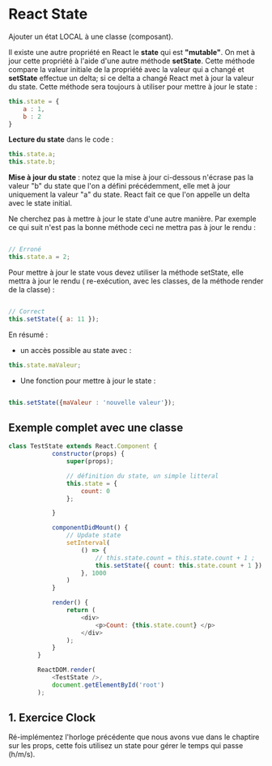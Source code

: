 # React State

Ajouter un état LOCAL à une classe (composant).

Il existe une autre propriété en React le **state** qui est **"mutable"**. On met à jour cette propriété à l'aide d'une autre méthode **setState**. Cette méthode compare la valeur initiale de la propriété avec la valeur qui a changé et **setState** effectue un delta; si ce delta a changé React met à jour la valeur du state. Cette méthode sera toujours à utiliser pour mettre à jour le state :

```js
this.state = {
    a : 1,
    b : 2
}
```

**Lecture du state** dans le code :

```js
this.state.a;
this.state.b;
```

**Mise à jour du state** : notez que la mise à jour ci-dessous n'écrase pas la valeur "b" du state que l'on a défini précédemment, elle met à jour uniquement la valeur "a" du state. React fait ce que l'on appelle un delta avec le state initial.

Ne cherchez pas à mettre à jour le state d'une autre manière. Par exemple ce qui suit n'est pas la bonne méthode ceci ne mettra pas à jour le rendu :

```js

// Erroné
this.state.a = 2;

```

Pour mettre à jour le state vous devez utiliser la méthode setState, elle mettra à jour le rendu ( re-exécution, avec les classes, de la méthode render de la classe) :

```js

// Correct
this.setState({ a: 11 });
```

En résumé :

- un accès possible au state avec :

```js
this.state.maValeur;
```

- Une fonction pour mettre à jour le state : 

```js

this.setState({maValeur : 'nouvelle valeur'});
```

## Exemple complet avec une classe

```js
class TestState extends React.Component {
            constructor(props) {
                super(props);

                // définition du state, un simple litteral
                this.state = {
                    count: 0
                };

            }

            componentDidMount() {
                // Update state
                setInterval(
                    () => {
                        // this.state.count = this.state.count + 1 ;
                        this.setState({ count: this.state.count + 1 })
                    }, 1000
                )
            }

            render() {
                return (
                    <div>
                        <p>Count: {this.state.count} </p>
                    </div>
                );
            }
        }

        ReactDOM.render(
            <TestState />,
            document.getElementById('root')
        );
```

## 1. Exercice Clock

Ré-implémentez l'horloge précédente que nous avons vue dans le chaptire sur les props, cette fois utilisez un state pour gérer le temps qui passe (h/m/s).


